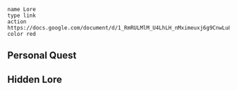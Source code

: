 
```button
name Lore
type link
action https://docs.google.com/document/d/1_RmRULMlM_U4LhLH_nMximeuxj6g9CnwLu8vKunM_x0/edit
color red
```

## Personal Quest


## Hidden Lore